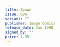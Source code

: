 ```yaml
---
title: Spawn
issue: 68A
variant: ""
publisher: Image Comics
release_date: Jan 1998
signed_by: ""
price: 1.95
---
```

